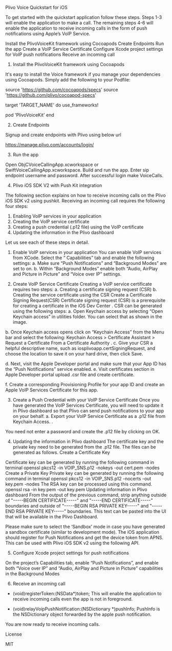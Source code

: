 Plivo Voice Quickstart for iOS


To get started with the quickstart application follow these steps. Steps 1-3 will enable the application to make a call. The remaining steps 4-6 will enable the application to receive incoming calls in the form of push notifications using Apple’s VoIP Service.

Install the PlivoVoiceKit framework using Cocoapods
Create Endpoints
Run the app
Create a VoIP Service Certificate
Configure Xcode project settings for VoIP push notifications
Receive an incoming call

1. Install the PlivoVoiceKit framework using Cocoapods

It's easy to install the Voice framework if you manage your dependencies using Cocoapods. Simply add the following to your Podfile:


source 'https://github.com/cocoapods/specs'
source 'https://github.com/plivo/cocoapod-specs'

target 'TARGET_NAME' do
use_frameworks!

pod 'PlivoVoiceKit'
end

2. Create Endpoints

Signup and create endpoints with Plivo using below url

https://manage.plivo.com/accounts/login/


3. Run the app

Open ObjCVoiceCallingApp.xcworkspace or SwiftVoiceCallingApp.xcworkspace. Build and run the app. Enter sip endpoint username and password. After successful login make VoiceCalls. 


4. Plivo iOS SDK V2 with Push Kit integration

The following section explains on how to receive incoming calls on the Plivo iOS SDK v2 using pushkit. Receiving an incoming call requires the following four steps:
1. Enabling VoIP services in your application
2. Creating the VoIP service certificate
3. Creating a push credential (.p12 file) using the VoIP certificate
4. Updating the information in the Plivo dashboard


Let us see each of these steps in detail.

1. Enable VoIP services in your application
You can enable VoIP services from XCode. Select the “ Capabilities” tab and enable the following settings:
a. Make sure “Push Notifications” and “Background Modes” are set to on.
b. Within “Background Modes” enable both “Audio, AirPlay and Picture in Picture” and
“Voice over IP” settings.

2. Create VoIP Service Certificate
Creating a VoIP service certificate requires two steps:
a. Creating a certificate signing request (CSR)
b. Creating the service certificate using the CSR
Create a Certificate Signing Request(CSR)
Certificate signing request (CSR) is a prerequisite for creating a certificate in the  iOS Dev Center . CSR can be generated using the following steps:
a. Open Keychain access by selecting “Open Keychain access” in utilities folder. You can select that as shown in the image.

b. Once Keychain access opens click on “Keychain Access” from the Menu bar and select the following:  Keychain Access > Certificate Assistant > Request a Certificate From a Certificate Authority .
c. Give your CSR a helpful descriptive name, such as iosplivoapp.certSigningRequest, and choose the location to save it on your hard drive, then click Save.

d. Next, visit the  Apple Developer portal  and make sure that your App ID has the “Push Notifications” service enabled.
e. Visit certificates section in  Apple Developer portal  upload .csr file and create certificate.

f. Create a corresponding Provisioning Profile for your app ID and create an  Apple VoIP Services Certificate  for this app.


3. Create a Push Credential with your VoIP Service Certificate
Once you have generated the VoIP Services Certificate, you will need to update it in Plivo dashboard so that Plivo can send push notifications to your app on your behalf.
a. Export your VoIP Service Certificate as a .p12 file from Keychain Access.
.

You need not enter a password and create the .p12 file by clicking on OK.


4. Updating the information in Plivo dashboard
The certificate key and the private key need to be generated from the .p12 file. The files can be generated as follows.
Create a Certificate Key

Certificate key can be generated by running the following command in terminal
openssl pkcs12 -in VOIP_SNS.p12 -nokeys -out cert.pem -nodes
Create a Private Key
Private key can be generated by running the following command in terminal
openssl pkcs12 -in VOIP_SNS.p12 -nocerts -out key.pem -nodes
The RSA key can be processed using this command.
openssl rsa -in key.pem -out key.pem
Updating information in Plivo dashboard
From the output of the previous command, strip anything outside of "-----BEGIN CERTIFICATE-----" and "-----END CERTIFICATE-----" boundaries and outside of "-----BEGIN RSA PRIVATE KEY-----" and "-----END RSA PRIVATE KEY-----" boundaries.
This text can be pasted into the UI that will be available in the Plivo Dashboard.

Please make sure to select the ‘Sandbox’ mode in case you have generated a sandbox certificate (similar to development mode).
The iOS application should register for Push Notifications and get the device token from APNS. This can be used with Plivo iOS SDK v2 using the following API.

5. Configure Xcode project settings for push notifications

On the project’s Capabilities tab, enable “Push Notifications”, and enable both “Voice over IP” and “Audio, AirPlay and Picture in Picture” capabilities in the Background Modes


6. Receive an incoming call

- (void)registerToken:(NSData*)token;
This will enable the application to receive incoming calls even the app is not in foreground.

- (void)relayVoipPushNotification:(NSDictionary *)pushInfo;
PushInfo is the NSDictionary object forwarded by the apple push notification.

You are now ready to receive incoming calls. 

License

MIT
